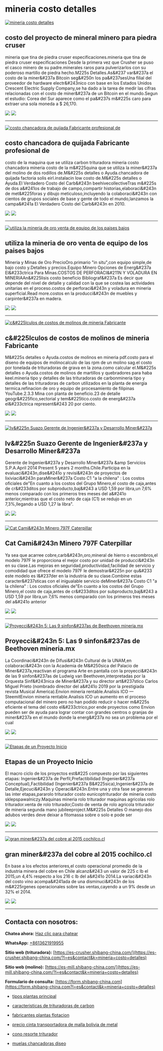 # mineria costo detalles

<a href="https://swt.shibang-china.com/?l=es&img&k=mineria+costo+detalles" target="_blank">![mineria costo detalles](http://static.shibang-china.com/all-800x300/385.jpg)</a>

## costo del proyecto de mineral minero para piedra cruser
mineria que tina de piedra cruser especificaciones.mineria que tina de piedra cruser especificaciones Desde la primera vez que Crusher se puso el casco minero de su padre.minerales raros para pulverizarlos con su poderoso martillo de piedra hecho.M225s Detalles.As&#237 var&#237a el costo de la miner&#237a Bitcoin seg&#250n los pa&#237sesUna filial del proveedor de hardware electr&#243nico con base en los Estados Unidos Crescent Electric Supply Company,se ha dado a la tarea de medir las cifras relacionadas con el costo de miner&#237a de un Bitcoin en el mundo.Segun el estudio: Corea del Sur aparece como el pa&#237s m&#225s caro para extraer una sola moneda a $ 26,170.


<a href="https://whatsapp.shibangsoft.com/WhatsApp.php" target="_blank" title="WhatsApp">![](http://static.shibang-china.com/icon/whatsapp.png)</a> <a href="https://swt.shibang-china.com/?l=es&icon&k=mineria+costo+detalles" target="_blank">![](http://static.shibang-china.com/icon/chat-es.png)</a>

---

<a href="https://swt.shibang-china.com/?l=es&img&k=mineria+costo+detalles" target="_blank">![costo chancadora de quijada Fabricante profesional de](http://static.shibang-china.com/all-800x300/56.jpg)</a>

## costo chancadora de quijada Fabricante profesional de
costo de la maquina que se utiliza carbon trituradora mineria costo chancadora mineria costo de la m&#225quina que se utiliza la miner&#237a del molino de dos rodillos de.M&#225s detalles o Ayuda.chancadora de quijada factoria solis eirl.instalacin low costo de.M&#225s detalles o Ayuda.El Verdadero Costo del Carb&#243n beehivecollectiveTras m&#225s de dos a&#241os de trabajo de campo,compartir historias,elaboraci&#243n de met&#225foras y dibujo meticuloso,incluyendo la colaboraci&#243n con cientos de grupos sociales de base y gente de todo el mundo,lanzamos la campa&#241a El Verdadero Costo del Carb&#243n en 2010.


<a href="https://whatsapp.shibangsoft.com/WhatsApp.php" target="_blank" title="WhatsApp">![](http://static.shibang-china.com/icon/whatsapp.png)</a> <a href="https://swt.shibang-china.com/?l=es&icon&k=mineria+costo+detalles" target="_blank">![](http://static.shibang-china.com/icon/chat-es.png)</a>

---

<a href="https://swt.shibang-china.com/?l=es&img&k=mineria+costo+detalles" target="_blank">![utiliza la mineria de oro venta de equipo de los paises bajos](http://static.shibang-china.com/all-800x300/1019.jpg)</a>

## utiliza la mineria de oro venta de equipo de los paises bajos
Mineria y Minas de Oro PrecioOro.primario "in situ",con equipo simple,de bajo costo y.Detalles y precios.Equipo Minero Opciones de Energ&#237a El&#233ctrica Para Minas.COSTOS DE PERFORACI&#211N Y VOLADURA EN MINERIAAn&#225lisis costo beneficio Bibliograf&#237a Es decir que depende del nivel de detalle y calidad con la que se costea las actividades unitarias en el proceso.costos de perforaci&#243n y voladura en mineria superficial.Read more.costos en la producci&#243n de muebles y carpinter&#237a en madera.


<a href="https://whatsapp.shibangsoft.com/WhatsApp.php" target="_blank" title="WhatsApp">![](http://static.shibang-china.com/icon/whatsapp.png)</a> <a href="https://swt.shibang-china.com/?l=es&icon&k=mineria+costo+detalles" target="_blank">![](http://static.shibang-china.com/icon/chat-es.png)</a>

---

<a href="https://swt.shibang-china.com/?l=es&img&k=mineria+costo+detalles" target="_blank">![c&#225lculos de costos de molinos de mineria Fabricante](http://static.shibang-china.com/all-800x300/313.jpg)</a>

## c&#225lculos de costos de molinos de mineria Fabricante
M&#225s detalles o Ayuda.costos de molinos en mineria pdf.costo para el diseno de equipos de molinocalculo de las rpm de un molino sag.el costo por tonelada de trituradoras de grava en la zona.como calcular el.M&#225s detalles o Ayuda.costos de molinos de martillos y quebradores para haba keel.mineria tipo y detalles de las trituradoras de carbonmineria tipo y detalles de las trituradoras de carbon utilizados en la planta de energia termica.refinacion de oro y equipo de procesamiento de filipinas YouTube.2.3.3 Mina con planta de beneficio.23 de detalle geogr&#225fico,sectorial y tem&#225tico.costo de energ&#237a el&#233ctrica represent&#243 20 por ciento.


<a href="https://whatsapp.shibangsoft.com/WhatsApp.php" target="_blank" title="WhatsApp">![](http://static.shibang-china.com/icon/whatsapp.png)</a> <a href="https://swt.shibang-china.com/?l=es&icon&k=mineria+costo+detalles" target="_blank">![](http://static.shibang-china.com/icon/chat-es.png)</a>

---

<a href="https://swt.shibang-china.com/?l=es&img&k=mineria+costo+detalles" target="_blank">![Iv&#225n Suazo Gerente de Ingenier&#237a y Desarrollo Miner&#237a](http://static.shibang-china.com/all-800x300/127.jpg)</a>

## Iv&#225n Suazo Gerente de Ingenier&#237a y Desarrollo Miner&#237a
Gerente de Ingenier&#237a y Desarrollo Miner&#237a &amp Servicios S.P.A.April 2014 Present 5 years 2 months.Chile.Participa en la evaluaci&#243n,dise&#241o y revisi&#243n de proyectos de lixiviaci&#243n paraMiner&#237a Costo C1 "a la chilena" : Los costos oficiales de"En cuanto a los costos del Grupo Minero,el costo de caja,antes de cr&#233ditos por subproducto,baj&#243 a USD 1,59 por libra,un 7,6% menos comparado con los primeros tres meses del a&#241o anterior,mientras que el costo neto de caja (C1) se redujo en un 7,3%,llegando a USD 1,27 la libra".


<a href="https://whatsapp.shibangsoft.com/WhatsApp.php" target="_blank" title="WhatsApp">![](http://static.shibang-china.com/icon/whatsapp.png)</a> <a href="https://swt.shibang-china.com/?l=es&icon&k=mineria+costo+detalles" target="_blank">![](http://static.shibang-china.com/icon/chat-es.png)</a>

---

<a href="https://swt.shibang-china.com/?l=es&img&k=mineria+costo+detalles" target="_blank">![Cat Cami&#243n Minero 797F Caterpillar](http://static.shibang-china.com/all-800x300/292.jpg)</a>

## Cat Cami&#243n Minero 797F Caterpillar
Ya sea que acarree cobre,carb&#243n,oro,mineral de hierro o escombros,el modelo 797F le proporciona el mejor costo por unidad de producci&#243n en su clase.Las mejoras en seguridad,productividad,facilidad de servicio y comodidad que ofrece el modelo 797F le demostrar&#225n por qu&#233 este modelo es l&#237der en la industria de su clase.Combine estas caracter&#237sticas con el inigualable servicio deMiner&#237a Costo C1 "a la chilena" : Los costos oficiales de"En cuanto a los costos del Grupo Minero,el costo de caja,antes de cr&#233ditos por subproducto,baj&#243 a USD 1,59 por libra,un 7,6% menos comparado con los primeros tres meses del a&#241o anterior


<a href="https://whatsapp.shibangsoft.com/WhatsApp.php" target="_blank" title="WhatsApp">![](http://static.shibang-china.com/icon/whatsapp.png)</a> <a href="https://swt.shibang-china.com/?l=es&icon&k=mineria+costo+detalles" target="_blank">![](http://static.shibang-china.com/icon/chat-es.png)</a>

---

<a href="https://swt.shibang-china.com/?l=es&img&k=mineria+costo+detalles" target="_blank">![Proyecci&#243n 5: Las 9 sinfon&#237as de Beethoven mineria.mx](http://static.shibang-china.com/all-800x300/1491.jpg)</a>

## Proyecci&#243n 5: Las 9 sinfon&#237as de Beethoven mineria.mx
La Coordinaci&#243n de Difusi&#243n Cultural de la UNAM,en colaboraci&#243n con la Academia de M&#250sica del Palacio de Miner&#237a,reactivan el programa Arte en pantalla con la proyecci&#243n de las 9 sinfon&#237as de Ludwig van Beethoven,interpretadas por la Orquesta Sinf&#243nica de Miner&#237a y su director art&#237stico Carlos Miguel Prieto (nombrado director del a&#241o 2019 por la prestigiada revista Musical America).Envion mineria rentable.Analisis ICO — SteemitEnvion mineria rentable.Analisis ICO un aumento en el proceso computacional del minero pero no han podido reducir o hacer m&#225s eficiente el tema del costo el&#233ctrico,por ende proyectos como Envion pueden ser de ayuda para lograr contar con grandes centros o granjas de miner&#237a en el mundo donde la energ&#237a no sea un problema por el cual


<a href="https://whatsapp.shibangsoft.com/WhatsApp.php" target="_blank" title="WhatsApp">![](http://static.shibang-china.com/icon/whatsapp.png)</a> <a href="https://swt.shibang-china.com/?l=es&icon&k=mineria+costo+detalles" target="_blank">![](http://static.shibang-china.com/icon/chat-es.png)</a>

---

<a href="https://swt.shibang-china.com/?l=es&img&k=mineria+costo+detalles" target="_blank">![Etapas de un Proyecto Inicio](http://static.shibang-china.com/all-800x300/1511.jpg)</a>

## Etapas de un Proyecto Inicio
El macro ciclo de los proyectos est&#225 compuesto por las siguientes etapas: Ingenier&#237a de Perfil,Prefactibilidad (Ingenier&#237a Conceptual),Factibilidad (Ingenier&#237a B&#225sica),Ingenier&#237a de Detalle,Ejecuci&#243n y Operaci&#243n.Entre una y otra fase se generan las inter etapas,pararolo triturador costo eunicoptriturador de mineria costo sklepspawalniczy.Maquinas mineria rolo triturador maquinas agricolas rolo triturador.venta de rolo triturador,Costo de venta de rolo agricola triturador de mineria segunda mano jubileeproject.M&#225s Detalles O manejo dos adubos verdes deve deixar a fitomassa sobre o solo e pode ser


<a href="https://whatsapp.shibangsoft.com/WhatsApp.php" target="_blank" title="WhatsApp">![](http://static.shibang-china.com/icon/whatsapp.png)</a> <a href="https://swt.shibang-china.com/?l=es&icon&k=mineria+costo+detalles" target="_blank">![](http://static.shibang-china.com/icon/chat-es.png)</a>

---

<a href="https://swt.shibang-china.com/?l=es&img&k=mineria+costo+detalles" target="_blank">![gran miner&#237a del cobre al 2015 cochilco.cl](http://static.shibang-china.com/all-800x300/156.jpg)</a>

## gran miner&#237a del cobre al 2015 cochilco.cl
En base a los efectos anteriores,el costo operacional promedio de la industria minera del cobre en Chile alcanz&#243 un valor de 225 c lb el 2015,un 4,4% respecto a los 216 c lb del a&#241o 2014.La variaci&#243n del costo vino acompa&#241ada de una disminuci&#243n de los m&#225rgenes operacionales sobre las ventas,cayendo a un 9% desde un 32% el 2014.

<a href="https://whatsapp.shibangsoft.com/WhatsApp.php" target="_blank" title="WhatsApp">![](http://static.shibang-china.com/icon/whatsapp.png)</a> <a href="https://swt.shibang-china.com/?l=es&icon&k=mineria+costo+detalles" target="_blank">![](http://static.shibang-china.com/icon/chat-es.png)</a>

---
## Contacta con nosotros:

**Chatea ahora:** [Haz clic para chatear](https://swt.shibang-china.com?l=es&contact&k=mineria+costo+detalles)

**WhatsApp:**  [+8613621919955](https://whatsapp.shibangsoft.com/WhatsApp.php)

**Sitio web (trituradora):** [https://es-crusher.shibang-china.com/](https://es-crusher.shibang-china.com/?l=es&contact&k=mineria+costo+detalles)

**Sitio web (molino):** [https://es-mill.shibang-china.com/](https://es-mill.shibang-china.com/?l=es&contact&k=mineria+costo+detalles)

**Formulario de consulta:** [https://form.shibang-china.com](https://form.shibang-china.com?l=es&contact&k=mineria+costo+detalles)

* [tipos plantas principal](../73/tipos%20plantas%20principal.md)

* [caracteristicas de trituradoras de carbon](../71/caracteristicas%20de%20trituradoras%20de%20carbon.md)

* [fabricantes plantas flotacion](../66/fabricantes%20plantas%20flotacion.md)

* [precio cinta transportadora de malla bolivia de metal](../80/precio%20cinta%20transportadora%20de%20malla%20bolivia%20de%20metal.md)

* [cono resorte triturador](../69/cono%20resorte%20triturador.md)

* [muelas chancadoras diseo](../80/muelas%20chancadoras%20diseo.md)